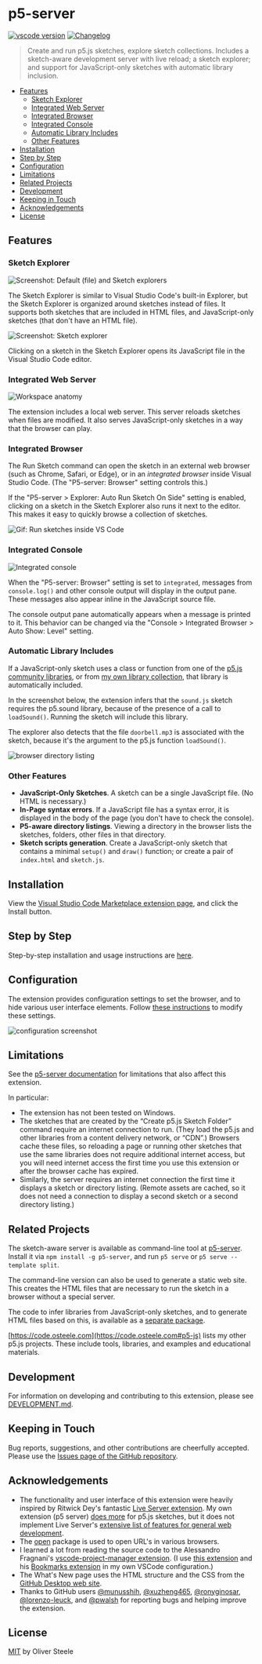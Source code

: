 # p5-server

[![vscode version](https://img.shields.io/visual-studio-marketplace/v/osteele.p5-server)](https://marketplace.visualstudio.com/items?itemName=osteele.p5-server)
[![Changelog](https://img.shields.io/badge/changelog-gray.svg)](./CHANGELOG.md)

> Create and run p5.js sketches, explore sketch collections. Includes a
> sketch-aware development server with live reload; a sketch explorer; and
> support for JavaScript-only sketches with automatic library inclusion.

- [Features](#features)
  - [Sketch Explorer](#sketch-explorer)
  - [Integrated Web Server](#integrated-web-server)
  - [Integrated Browser](#integrated-browser)
  - [Integrated Console](#integrated-console)
  - [Automatic Library Includes](#automatic-library-includes)
  - [Other Features](#other-features)
- [Installation](#installation)
- [Step by Step](#step-by-step)
- [Configuration](#configuration)
- [Limitations](#limitations)
- [Related Projects](#related-projects)
- [Development](#development)
- [Keeping in Touch](#keeping-in-touch)
- [Acknowledgements](#acknowledgements)
- [License](#license)

## Features

### Sketch Explorer

![Screenshot: Default (file) and Sketch explorers](images/file-and-sketch-explorers.png)

The Sketch Explorer is similar to Visual Studio Code's built-in Explorer, but
the Sketch Explorer is organized around sketches instead of files. It supports
both sketches that are included in HTML files, and JavaScript-only sketches
(that don't have an HTML file).

![Screenshot: Sketch explorer](images/sketch-explorer.png)

Clicking on a sketch in the Sketch Explorer opens its JavaScript file in the
Visual Studio Code editor.

### Integrated Web Server

![Workspace anatomy](images/anatomy.png)

The extension includes a local web server. This server reloads sketches when
files are modified. It also serves JavaScript-only sketches in a way that the
browser can play.

### Integrated Browser

The Run Sketch command can open the sketch in an external web browser (such as
Chrome, Safari, or Edge), or in an *integrated browser* inside Visual Studio
Code. (The "P5-server: Browser" setting controls this.)

If the "P5-server > Explorer: Auto Run Sketch On Side" setting is enabled,
clicking on a sketch in the Sketch Explorer also runs it next to the editor.
This makes it easy to quickly browse a collection of sketches.

<!-- ![Screenshot: Run sketches inside VS Code](./images/exploring-sketches.gif) -->
![Gif: Run sketches inside VS Code](https://images.osteele.com/vscode-p5server/exploring-sketches.gif)

### Integrated Console

![Integrated console](images/integrated-console.png)

When the "P5-server: Browser" setting is set to `integrated`, messages from
`console.log()` and other console output will display in the output pane. These
messages also appear inline in the JavaScript source file.

The console output pane automatically appears when a message is printed to it.
This behavior can be changed via the "Console > Integrated Browser > Auto Show:
Level" setting.

### Automatic Library Includes

If a JavaScript-only sketch uses a class or function from one of the [p5.js
community libraries](https://p5js.org/libraries/), or from [my own library
collection](https://osteele.github.io/p5.libs/), that library is automatically
included.

In the screenshot below, the extension infers that the `sound.js` sketch
requires the p5.sound library, because of the presence of a call to
`loadSound()`. Running the sketch will include this library.

The explorer also detects that the file `doorbell.mp3` is associated with the
sketch, because it's the argument to the p5.js function `loadSound()`.

![browser directory listing](images/library-inference.png)

### Other Features

- **JavaScript-Only Sketches**. A sketch can be a single JavaScript file. (No HTML is necessary.)
- **In-Page syntax errors**. If a JavaScript file has a syntax error, it is
  displayed in the body of the page (you don't have to check the console).
- **P5-aware directory listings**. Viewing a directory in the browser lists the
  sketches, folders, other files in that directory.
- **Sketch scripts generation**. Create a JavaScript-only sketch that contains a
  minimal `setup()` and `draw()` function; or create a pair of `index.html` and
  `sketch.js`.

## Installation

View the [Visual Studio Code Marketplace extension page](https://marketplace.visualstudio.com/items?itemName=osteele.p5-server), and click the Install button.

## Step by Step

Step-by-step installation and usage instructions are
[here](https://notes.osteele.com/tools/vscode/configuring-visual-studio-code-for-p5js-development-p5-server).

## Configuration

The extension provides configuration settings to set the browser, and to hide
various user interface elements. Follow [these
instructions](https://code.visualstudio.com/docs/getstarted/settings) to modify
these settings.

![configuration screenshot](images/configuration.png)

## Limitations

See the [p5-server
documentation](https://github.com/osteele/p5-server#limitations) for limitations
that also affect this extension.

In particular:

- The extension has not been tested on Windows.
- The sketches that are created by the “Create p5.js Sketch Folder” command
  require an internet connection to run. (They load the p5.js and other libraries
  from a content delivery network, or “CDN”.) Browsers cache these files, so
  reloading a page or running other sketches that use the same libraries
  does not require additional internet access, but you will need internet access
  the first time you use this extension or after the browser cache has expired.
- Similarly, the server requires an internet connection the first time it
  displays a sketch or directory listing. (Remote assets are cached, so it does
  not need a connection to display a second sketch or a second directory
  listing.)

## Related Projects

The sketch-aware server is available as command-line tool at
[p5-server](https://osteele.github.io/p5-server/). Install it via `npm install
-g p5-server`, and run `p5 serve` or `p5 serve --template split`.

The command-line version can also be used to generate a static web site. This
creates the HTML files that are necessary to run the sketch in a browser without
a special server.

The code to infer libraries from JavaScript-only sketches, and to generate HTML
files based on this, is available as a [separate
package](https://osteele.github.io/p5-server/p5-analysis/).

[https://code.osteele.com](https://code.osteele.com#p5-js) lists my other p5.js
projects. These include tools, libraries, and examples and educational
materials.

## Development

For information on developing and contributing to this extension, please see [DEVELOPMENT.md](DEVELOPMENT.md).

## Keeping in Touch

Bug reports, suggestions, and other contributions are cheerfully accepted.
Please use the [Issues page of the GitHub
repository](https://github.com/osteele/vscode-p5server/issues).

## Acknowledgements

- The functionality and user interface of this extension were heavily inspired
  by Ritwick Dey's fantastic [Live Server
  extension](https://ritwickdey.github.io/vscode-live-server/). My own extension
  (p5 server) [does more](#features) for p5.js sketches, but it does not
  implement Live Server's [extensive list of features for general web
  development](https://github.com/ritwickdey/vscode-live-server#features).
- The [open](https://github.com/sindresorhus/open#readme) package is used to
  open URL's in various browsers.
- I learned a lot from reading the source code to the Alessandro Fragnani's
  [vscode-project-manager
  extension](https://github.com/alefragnani/vscode-project-manager). (I use
  [this
  extension](https://marketplace.visualstudio.com/items?itemName=alefragnani.project-manager)
  and his [Bookmarks
  extension](https://marketplace.visualstudio.com/items?itemName=alefragnani.bookmarks)
  in my own VSCode configuration.)
- The What's New page uses the HTML structure and the CSS from the [GitHub
  Desktop web site](https://desktop.github.com).
- Thanks to GitHub users [@munusshih](https://github.com/munusshih), [@xuzheng465](https://github.com/xuzheng465), [@ronyginosar](https://github.com/ronyginosar), [@lorenzo-leuck](https://github.com/lorenzo-leuck), and [@pwalsh](https://github.com/pwalsh) for reporting bugs and helping improve the extension.

## License

[MIT](LICENSE) by Oliver Steele
